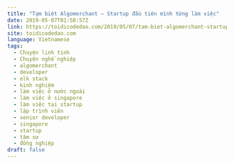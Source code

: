 ```yaml
---
title: "Tạm biệt Algomerchant – Startup đầu tiên mình từng làm việc"
date: 2019-05-07T01:58:57Z
link: https://toidicodedao.com/2019/05/07/tam-biet-algomerchant-startup-dau-tien/?utm_medium=RSS&utm_source=news.12bit.vn
site: toidicodedao.com
language: Vietnamese
tags:
  - Chuyện linh tinh
  - Chuyện nghề nghiệp
  - algomerchant
  - developer
  - elk stack
  - kinh nghiệm
  - làm việc ở nước ngoài
  - làm việc ở singapore
  - làm việc tại startup
  - lập trình viên
  - senior developer
  - singapore
  - startup
  - tâm sự
  - đồng nghiệp
draft: false
---
```

